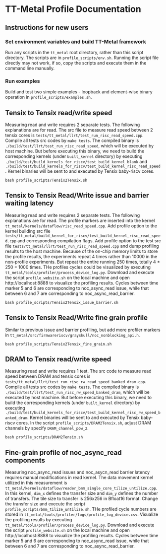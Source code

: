 # TT-Metal Profile Documentation

## Instructions for new users

### Set environment variables and build TT-Metal framework

Run any scripts in the `tt_metal` root directory, rather than this script directory. The scripts are in `profile_scripts/env.sh`. Running the script file directly may not work, if so, copy the scripts and execute them in the command line manually.

### Run examples

Build and test two simple examples - loopback and element-wise binary operation in `profile_scripts/examples.sh`.

## Tensix to Tensix read/write speed

Measuring read and write requires 2 separate tests. The following explanations are for read. The src file to measure read speed between 2 tensix cores is `tests/tt_metal/llrt/test_run_risc_read_speed.cpp`. Compile all tests src codes by `make tests`. The compiled binary is `./build/test/llrt/test_run_risc_read_speed`, which will be executed by host machine. But before executing this binary, we need to build the corresponding kernels (under `built_kernel` directory) by executing `./build/test/build_kernels_for_riscv/test_build_kernel_blank` and `./build/test/build_kernels_for_riscv/test_build_kernel_risc_read_speed`. Kernel binaries will be sent to and executed by Tensix baby-riscv cores.

```
bash profile_scripts/Tensix2Tensix.sh
```

## Tensix to Tensix Read/Write issue and barrier waiting latency

Measuring read and write requires 2 separate tests. The following explanations are for read. The profile markers are inserted into the kernel `tt_metal/kernels/dataflow/risc_read_speed.cpp`. Add profile option to the kernel building src file `tests/tt_metal/build_kernel_for_riscv/test_build_kernel_risc_read_speed.cpp` and corresponding compilation flags. Add profile option to the test src file `tests/tt_metal/llrt/test_run_risc_read_speed.cpp` and dump profiling results to the host machine. Because of the on-chip memory limits to store the profile results, the experiments repeat 4 times rather than 10000 in the non-profile experiments. But repeat the entire running 250 times, totally 4 * 250 = 1000 times. THe profiles cycles could be visualized by executing `tt_metal/tools/profiler/process_device_log.py`. Download and execute the script `profile_website.sh` on the local machine and open http://localhost:8888 to visualize the profiling results. Cycles between time marker 5 and 6 are corresponding to noc_async_read issue, while that between 6 and 7 are corresponding to noc_async_read_barrier.

```
bash profile_scripts/Tensix2Tensix_issue_barrier.sh
```

## Tensix to Tensix Read/Write fine grain profile

Similar to previous issue and barrier profiling, but add more profiler markers in `tt_metal/src/firmwareriscv/grayskull/noc_nonblocking_api.h`.

```
bash profile_scripts/Tensix2Tensix_fine_grain.sh
```

## DRAM to Tensix read/write speed

Measuring read and write requires 1 test. The src code to measure read speed between DRAM and tensix cores is `tests/tt_metal/llrt/test_run_risc_rw_read_speed_banked_dram.cpp`. Compile all tests src codes by `make tests`. The compiled binary is `./build/test/llrt/test_run_risc_rw_speed_banked_dram`, which will be executed by host machine. But before executing this binary, we need to build the corresponding kernels (under `built_kernel` directory) by executing `./build/test/build_kernels_for_riscv/test_build_kernel_risc_rw_speed_banked_dram`. Kernel binaries will be sent to and executed by Tensix baby-riscv cores. In the script `profile_scripts/DRAM2Tensix.sh`, adjust DRAM channels by specify `DRAM_channel_pow_2`.

```
bash profile_scripts/DRAM2Tensix.sh
```

## Fine-grain profile of noc_async_read components

Measuring noc_async_read issues and noc_asycn_read barrier latency requires manual modifications in read kernel. The data movement kernel utilized in this measurement is `tt_metal/kernels/dataflow/reader_bmm_single_core_tilize_untilize.cpp`. In this kernel, `dim_x` defines the transfer size and `dim_y` defines the number of transfers. The tile size to transfer is 256x256 in Bfloat16 format. Change the transfer size and execute the script `profile_scripts/bmm_tilize_untilize.sh`. THe profiled cycle numbers are stored in `tt_metal/tools/profiler/logs/profile_log_device.csv`. Visualize the profiling results by executing `tt_metal/tools/profiler/process_device_log.py`. Download and execute the script `profile_website.sh` on the local machine and open http://localhost:8888 to visualize the profiling results. Cycles between time marker 5 and 6 are corresponding to noc_async_read issue, while that between 6 and 7 are corresponding to noc_async_read_barrier.
